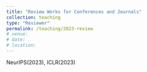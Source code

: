 ```yaml
---
title: "Review Works for Conferences and Journals"
collection: teaching
type: "Reviewer"
permalink: /teaching/2023-review
# venue: 
# date: 
# location: 
---
```


NeurIPS(2023), ICLR(2023)
